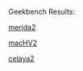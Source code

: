 Geekbench Results: <br />

[merida2](https://vobencha.github.io/mac-performance/merida2.html)<br />

[macHV2](https://vobencha.github.io/mac-performance/macHV2.html)<br />

[celaya2](https://vobencha.github.io/mac-performance/celaya2.html)<br />
